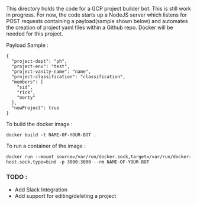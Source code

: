 This directory holds the code for a GCP project builder bot. This is still work in progress. For now, the code starts up a NodeJS server which listens for POST requests containing a payload(sample shown below) and automates the creation of project yaml files within a Github repo. Docker will be needed for this project.

Payload Sample :
```
{
  "project-dept": "ph",
  "project-env": "test",
  "project-vanity-name": "name",
  "project-classification": "classification",
  "members": [
    "sid",
    "rick",
    "morty"
  ],
  "newProject": true
}
```

To build the docker image :
```
docker build -t NAME-OF-YOUR-BOT .
```

To run a container of the image :
```
docker run --mount source=/var/run/docker.sock,target=/var/run/docker-host.sock,type=bind -p 3000:3000 --rm NAME-OF-YOUR-BOT
```

### TODO :
- Add Slack Integration
- Add support for editing/deleting a project